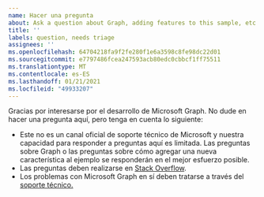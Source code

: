 ```yaml
---
name: Hacer una pregunta
about: Ask a question about Graph, adding features to this sample, etc.
title: ''
labels: question, needs triage
assignees: ''
ms.openlocfilehash: 64704218fa9f2fe280f1e6a3598c8fe98dc22d01
ms.sourcegitcommit: e7797486fcea247593acb80edc0cbbcf1ff75511
ms.translationtype: MT
ms.contentlocale: es-ES
ms.lasthandoff: 01/21/2021
ms.locfileid: "49933207"
---
```

Gracias por interesarse por el desarrollo de Microsoft Graph. No dude en hacer una pregunta aquí, pero tenga en cuenta lo siguiente:

- Este no es un canal oficial de soporte técnico de Microsoft y nuestra capacidad para responder a preguntas aquí es limitada. Las preguntas sobre Graph o las preguntas sobre cómo agregar una nueva característica al ejemplo se responderán en el mejor esfuerzo posible.
- Las preguntas deben realizarse en [Stack Overflow](https://stackoverflow.com/questions/tagged/microsoft-graph).
- Los problemas con Microsoft Graph en sí deben tratarse a través del [soporte técnico.](https://developer.microsoft.com/graph/support)
